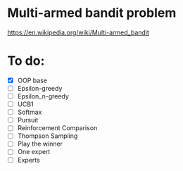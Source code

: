 # Multi-armed bandit problem
https://en.wikipedia.org/wiki/Multi-armed_bandit

# To do:
- [x] OOP base
- [ ] Epsilon-greedy
- [ ] Epsilon_n-greedy
- [ ] UCB1
- [ ] Softmax
- [ ] Pursuit
- [ ] Reinforcement Comparison
- [ ] Thompson Sampling
- [ ] Play the winner
- [ ] One expert
- [ ] Experts
